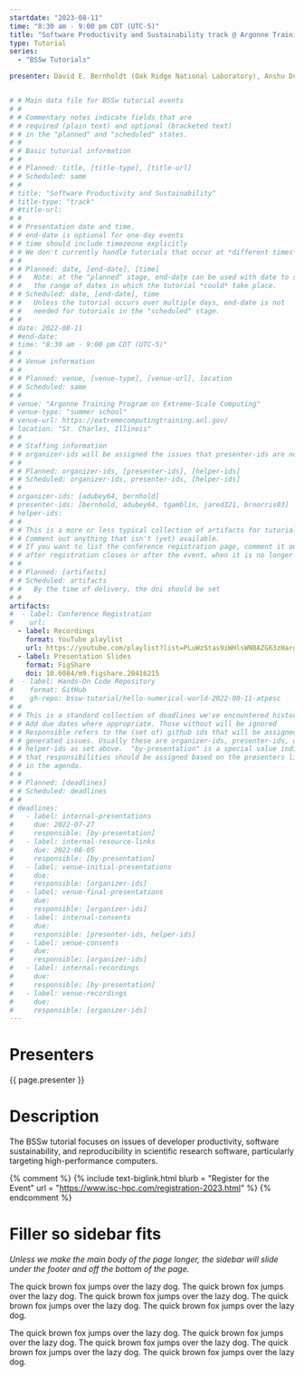 ```yaml
---
startdate: "2023-08-11"
time: "8:30 am - 9:00 pm CDT (UTC-5)"
title: "Software Productivity and Sustainability track @ Argonne Training Program on Extreme-Scale Computing summer school"
type: Tutorial
series: 
  - "BSSw Tutorials"

presenter: David E. Bernholdt (Oak Ridge National Laboratory), Anshu Dubey (Argonne National Laboratory), Todd Gamblin (Lawrence Livermore National Laboratory), Jared O'Neal (Argonne National Laboratory), and Boyana R. Norris (University of Oregon)


# # Main data file for BSSw tutorial events
# #
# # Commentary notes indicate fields that are
# # required (plain text) and optional (bracketed text)
# # in the "planned" and "scheduled" states.
# #
# # Basic tutorial information
# #
# # Planned: title, [title-type], [title-url]
# # Scheduled: same
# #
# title: "Software Productivity and Sustainability"
# title-type: "track"
# #title-url:
# #
# # Presentation date and time.
# # end-date is optional for one-day events
# # time should include timezeone explicitly
# # We don't currently handle tutorials that occur at *different times* on multiple days
# #
# # Planned: date, [end-date], [time]
# #   Note: at the "planned" stage, end-date can be used with date to specify
# #   the range of dates in which the tutorial *could* take place.
# # Scheduled: date, [end-date], time
# #   Unless the tutorial occurs over multiple days, end-date is not
# #   needed for tutorials in the "scheduled" stage.
# #
# date: 2022-08-11
# #end-date: 
# time: "8:30 am - 9:00 pm CDT (UTC-5)"
# #
# # Venue information
# #
# # Planned: venue, [venue-type], [venue-url], location
# # Scheduled: same
# #
# venue: "Argonne Training Program on Extreme-Scale Computing"
# venue-type: "summer school"
# venue-url: https://extremecomputingtraining.anl.gov/
# location: "St. Charles, Illinois"
# #
# # Staffing information
# # organizer-ids will be assigned the issues that presenter-ids are not doing, basically
# #
# # Planned: organizer-ids, [presenter-ids], [helper-ids]
# # Scheduled: organizer-ids, presenter-ids, [helper-ids]
# #
# organizer-ids: [adubey64, bernhold]
# presenter-ids: [bernhold, adubey64, tgamblin, jared321, brnorris03]
# helper-ids: 
# #
# # This is a more or less typical collection of artifacts for tutorials.
# # Comment out anything that isn't (yet) available.
# # If you want to list the conference registration page, comment it out
# # after registration closes or after the event, when it is no longer useful.
# #
# # Planned: [artifacts]
# # Scheduled: artifacts
# #   By the time of delivery, the doi should be set
# #
artifacts:
#  - label: Conference Registration
#    url: 
  - label: Recordings
    format: YouTube playlist
    url: https://youtube.com/playlist?list=PLuWzStas9iWHlsWNBAZG63zHargIRIPE7
  - label: Presentation Slides
    format: FigShare
    doi: 10.6084/m9.figshare.20416215
#  - label: Hands-On Code Repository
#    format: GitHub
#    gh-repo: bssw-tutorial/hello-numerical-world-2022-08-11-atpesc
# #
# # This is a standard collection of deadlines we've encountered historically
# # Add due dates where appropriate. Those without will be ignored
# # Responsible refers to the (set of) github ids that will be assigned to
# # generated issues. Usually these are organizer-ids, presenter-ids, or
# # helper-ids as set above.  "by-presentation" is a special value indicating
# # that responsibilities should be assigned based on the presenters liseted
# # in the agenda.
# #
# # Planned: [deadlines]
# # Scheduled: deadlines
# #
# deadlines:
#   - label: internal-presentations
#     due: 2022-07-27
#     responsible: [by-presentation]
#   - label: internal-resource-links
#     due: 2022-08-05
#     responsible: [by-presentation]
#   - label: venue-initial-presentations
#     due: 
#     responsible: [organizer-ids]
#   - label: venue-final-presentations
#     due: 
#     responsible: [organizer-ids]
#   - label: internal-consents
#     due:
#     responsible: [presenter-ids, helper-ids]
#   - label: venue-consents
#     due: 
#     responsible: [organizer-ids]
#   - label: internal-recordings
#     due: 
#     responsible: [by-presentation]
#   - label: venue-recordings
#     due: 
#     responsible: [organizer-ids]
---
```


# Presenters

{{ page.presenter }}

# Description

The BSSw tutorial focuses on issues of developer productivity, software sustainability, and reproducibility in scientific research software, particularly targeting high-performance computers.

{% comment %}
{%  include text-biglink.html
    blurb = "Register for the Event"
    url = "https://www.isc-hpc.com/registration-2023.html"
%}
{% endcomment %}

# Filler so sidebar fits

*Unless we make the main body of the page longer, the sidebar will slide under the footer and off the bottom of the page.*

The quick brown fox jumps over the lazy dog. The quick brown fox jumps over the lazy dog. The quick brown fox jumps over the lazy dog. The quick brown fox jumps over the lazy dog. The quick brown fox jumps over the lazy dog.

The quick brown fox jumps over the lazy dog. The quick brown fox jumps over the lazy dog. The quick brown fox jumps over the lazy dog. The quick brown fox jumps over the lazy dog. The quick brown fox jumps over the lazy dog.
